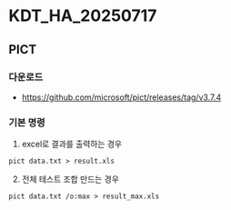 # KDT_HA_20250717

## PICT
### 다운로드
* https://github.com/microsoft/pict/releases/tag/v3.7.4

### 기본 명령
1. excel로 결과를 출력하는 경우
```
pict data.txt > result.xls
```

2. 전체 테스트 조합 만드는 경우
```
pict data.txt /o:max > result_max.xls
```

